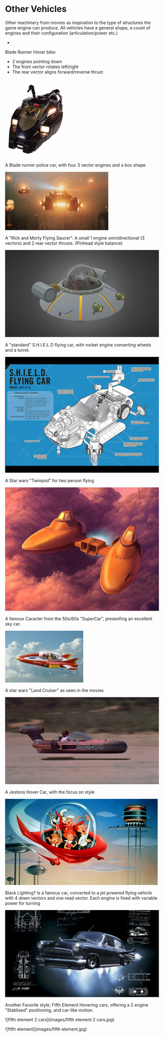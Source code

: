 # Other Vehicles

Other machinery from movies as inspiration to the type of structures the game engine can produce. All vehicles have a general shape, a count of engines and their configuration (articulation/power etc.)

+

Blade Runner Hover bike:

+ 2 engines pointing down
+ The front vector rotates left/right
+ The rear vector aligns forward/reverse thrust

<img src="images/judge dredd bike.jpg" alt="judge dredd bike" style="zoom: 25%;" />



A Blade runner police car, with four 3 vector engines and a box shape

<img src="images/p07tnm1h.webp" alt="p07tnm1h" style="zoom: 33%;" />



A "Rick and Morty Flying Saucer". A small 1 engine omnidirectional (3 vectors) and 2 rear vector thrusts. (Pinhead style balance)

<img src="images/rick and morty vehicle.jpeg" alt="rick and morty vehicle" style="zoom: 50%;" />



A "standard" S.H.I.E.L.D flying car, with rocket engine converting wheels and a turret.

<img src="images/shield flying car.jpg" alt="shield flying car" style="zoom: 50%;" />

A Star wars "Twinpod" for two person flying

<img src="images/storm iv twinpod.jpg" alt="storm iv twinpod" style="zoom:80%;" />

A famous Caracter from the 50s/60s "SuperCar", presenfing an excellent sky car.

<img src="images/supercar.jpg" alt="supercar" style="zoom: 25%;" />

A star wars "Land Cruiser" as seen in the movies

<img src="images/sw land cruiser.jpeg" alt="sw land cruiser" style="zoom: 67%;" />

A Jestons Hover Car, with the focus on style

<img src="images/the-jetsons.jpg" alt="the-jetsons" style="zoom:50%;" />

Black Lighting? Is a famous car, converted to a jet powered flying vehicle with 4 _down_ vectors and one read vector. Each engine is fixed with variable power for turning

![black-lightning-gaz-volga-russians-1707508-1920x1080](images/black-lightning-gaz-volga-russians-1707508-1920x1080.jpg)

Another Favorite style; Fifth Element Hovering cars, offering a 2 engine "Stablised" positioning, and car-like motion.

![fifth element 2 cars](images/fifth element 2 cars.jpg)

![fifth element](images/fifth element.jpg)
